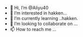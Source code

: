 - 👋 Hi, I’m @Aliyu40
- 👀 I’m interested in hakken...
- 🌱 I’m currently learning ..hakken.
- 💞️ I’m looking to collaborate on ...
- 📫 How to reach me ...

<!---
Aliyu40/Aliyu40 is a ✨ special ✨ repository because its `README.md` (this file) appears on your GitHub profile.
You can click the Preview link to take a look at your changes.
--->
